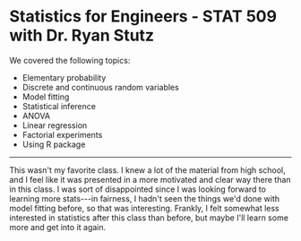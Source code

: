 # Statistics for Engineers - STAT 509 with Dr. Ryan Stutz

We covered the following topics:
- Elementary probability
- Discrete and continuous random variables
- Model fitting
- Statistical inference
- ANOVA
- Linear regression
- Factorial experiments
- Using R package

---

This wasn't my favorite class. I knew a lot of the material from high school, and I feel like it was presented in a more motivated and clear way there than in this class. I was sort of disappointed since I was looking forward to learning more stats---in fairness, I hadn't seen the things we'd done with model fitting before, so that was interesting. Frankly, I felt somewhat less interested in statistics after this class than before, but maybe I'll learn some more and get into it again. 

